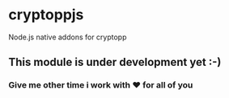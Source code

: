 # cryptoppjs
Node.js native addons for cryptopp

## This module is under development yet :-) 
### Give me other time i work with :heart: for all of you
